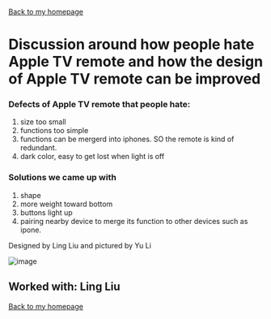 [Back to my homepage](https://miaomiaosang.github.io/csci5839-YuLi9309/)

# Discussion around how people hate Apple TV remote and how the design of Apple TV remote can be improved

### Defects of Apple TV remote that people hate:

1. size too small
2. functions too simple
3. functions can be mergerd into iphones. SO the remote is kind of redundant.
4. dark color, easy to get lost when light is off

### Solutions we came up with
1. shape
2. more weight toward bottom
3. buttons light up
4. pairing nearby device to merge its function to other devices such as ipone.

Designed by Ling Liu and pictured by Yu Li

![image](/csci5839-YuLi9309/picture/appleTVremoteAvacado.jpg)

## Worked with: Ling Liu

[Back to my homepage](https://miaomiaosang.github.io/csci5839-YuLi9309/)



